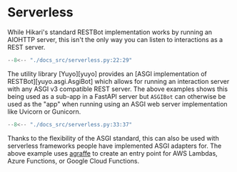 # Serverless

While Hikari's standard RESTBot implementation works by running an AIOHTTP server, this isn't the only way you can listen to interactions as a REST server.

```py
--8<-- "./docs_src/serverless.py:22:29"
```

The utility library [Yuyo][yuyo] provides an [ASGI implementation of RESTBot][yuyo.asgi.AsgiBot] which allows for running an interaction server with any ASGI v3 compatible REST server. The above examples shows this being used as
a sub-app in a FastAPI server but `ASGIBot` can otherwise be used as the "app" when running using an ASGI web server
implementation like Uvicorn or Gunicorn.

```py
--8<-- "./docs_src/serverless.py:33:37"
```

Thanks to the flexibility of the ASGI standard, this can also be used with serverless frameworks people have
implemented ASGI adapters for. The above example uses [agraffe](https://pypi.org/project/agraffe/) to create
an entry point for AWS Lambdas, Azure Functions, or Google Cloud Functions.
